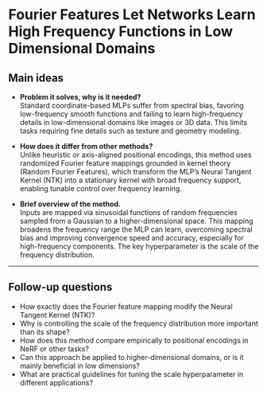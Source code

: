 # Fourier Features Let Networks Learn High Frequency Functions in Low Dimensional Domains

## Main ideas

- **Problem it solves, why is it needed?**  
  Standard coordinate-based MLPs suffer from spectral bias, favoring low-frequency smooth functions and failing to learn high-frequency details in low-dimensional domains like images or 3D data. This limits tasks requiring fine details such as texture and geometry modeling.

- **How does it differ from other methods?**  
  Unlike heuristic or axis-aligned positional encodings, this method uses randomized Fourier feature mappings grounded in kernel theory (Random Fourier Features), which transform the MLP’s Neural Tangent Kernel (NTK) into a stationary kernel with broad frequency support, enabling tunable control over frequency learning.

- **Brief overview of the method.**  
  Inputs are mapped via sinusoidal functions of random frequencies sampled from a Gaussian to a higher-dimensional space. This mapping broadens the frequency range the MLP can learn, overcoming spectral bias and improving convergence speed and accuracy, especially for high-frequency components. The key hyperparameter is the scale of the frequency distribution.

---

## Follow-up questions

- How exactly does the Fourier feature mapping modify the Neural Tangent Kernel (NTK)?  
- Why is controlling the scale of the frequency distribution more important than its shape?  
- How does this method compare empirically to positional encodings in NeRF or other tasks?  
- Can this approach be applied to higher-dimensional domains, or is it mainly beneficial in low dimensions?  
- What are practical guidelines for tuning the scale hyperparameter in different applications?
